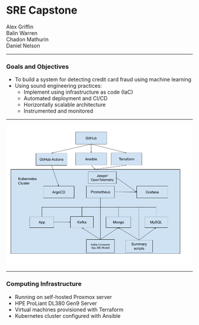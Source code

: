 # SRE Capstone

<!--
Serve this Markdown file as a reveal.js presentation with:

    reveal-md Presentation.md --theme <theme_name>

(Slides are separated by `\n---\n`.)
-->

Alex Griffin  
Balin Warren  
Chadon Mathurin  
Daniel Nelson

---

### Goals and Objectives

- To build a system for detecting credit card fraud using machine learning
- Using sound engineering practices:
  - Implement using infrastructure as code (IaC)
  - Automated deployment and CI/CD
  - Horizontally scalable architecture
  - Instrumented and monitored

---

![Architecture Diagram](./assets/architecture_diagram.png)

---

### Computing Infrastructure

- Running on self-hosted Proxmox server
- HPE ProLiant DL380 Gen9 Server
- Virtual machines provisioned with Terraform
- Kubernetes cluster configured with Ansible
